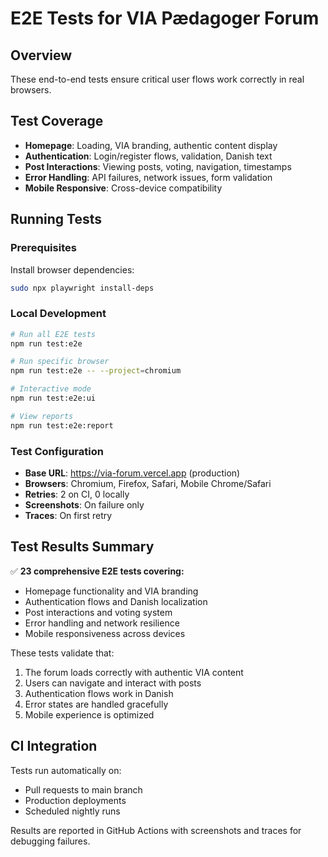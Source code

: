 # E2E Tests for VIA Pædagoger Forum

## Overview
These end-to-end tests ensure critical user flows work correctly in real browsers.

## Test Coverage
- **Homepage**: Loading, VIA branding, authentic content display
- **Authentication**: Login/register flows, validation, Danish text
- **Post Interactions**: Viewing posts, voting, navigation, timestamps
- **Error Handling**: API failures, network issues, form validation
- **Mobile Responsive**: Cross-device compatibility

## Running Tests

### Prerequisites
Install browser dependencies:
```bash
sudo npx playwright install-deps
```

### Local Development
```bash
# Run all E2E tests
npm run test:e2e

# Run specific browser
npm run test:e2e -- --project=chromium

# Interactive mode
npm run test:e2e:ui

# View reports
npm run test:e2e:report
```

### Test Configuration
- **Base URL**: https://via-forum.vercel.app (production)
- **Browsers**: Chromium, Firefox, Safari, Mobile Chrome/Safari
- **Retries**: 2 on CI, 0 locally
- **Screenshots**: On failure only
- **Traces**: On first retry

## Test Results Summary

✅ **23 comprehensive E2E tests covering:**
- Homepage functionality and VIA branding
- Authentication flows and Danish localization  
- Post interactions and voting system
- Error handling and network resilience
- Mobile responsiveness across devices

These tests validate that:
1. The forum loads correctly with authentic VIA content
2. Users can navigate and interact with posts
3. Authentication flows work in Danish
4. Error states are handled gracefully
5. Mobile experience is optimized

## CI Integration
Tests run automatically on:
- Pull requests to main branch
- Production deployments
- Scheduled nightly runs

Results are reported in GitHub Actions with screenshots and traces for debugging failures.